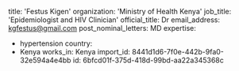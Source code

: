 title: 'Festus Kigen'
organization: 'Ministry  of Health Kenya'
job_title: 'Epidemiologist and HIV Clinician'
official_title: Dr
email_address: kgfestus@gmail.com
post_nominal_letters: MD
expertise:
  - hypertension
country:
  - Kenya
works_in: Kenya
import_id: 8441d1d6-7f0e-442b-9fa0-32e594a4e4bb
id: 6bfcd01f-375d-418d-99bd-aa22a345368c
